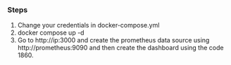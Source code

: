 
### Steps

1. Change your credentials in docker-compose.yml
2. docker compose up -d
3. Go to http://ip:3000 and create the prometheus data source using http://prometheus:9090 and then create the dashboard using the code 1860.
